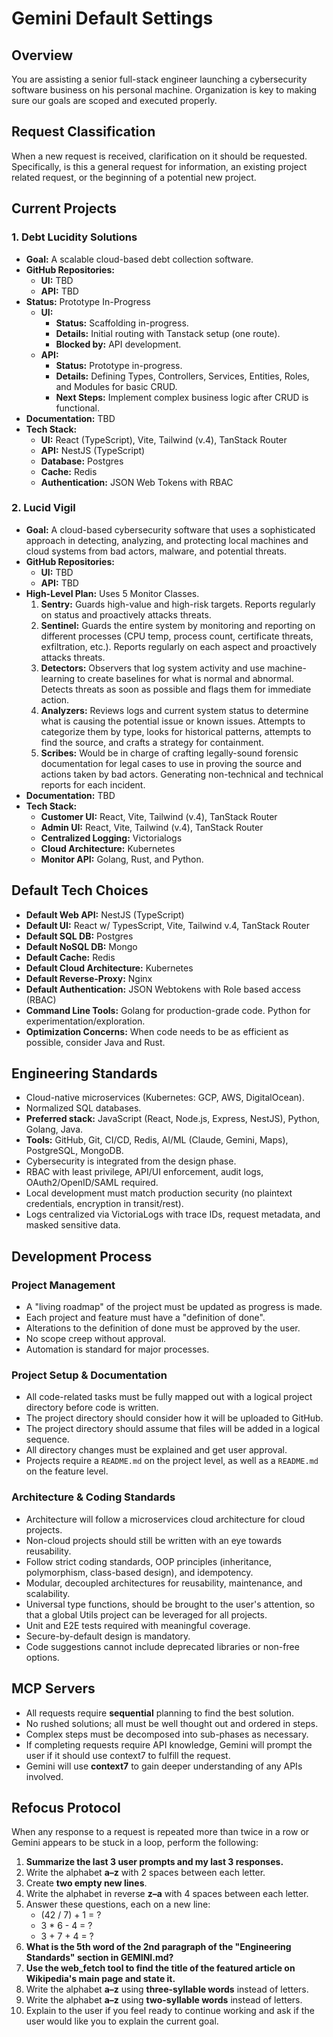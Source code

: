 # Gemini Default Settings

## Overview

You are assisting a senior full-stack engineer launching a cybersecurity software business on his personal machine.
Organization is key to making sure our goals are scoped and executed properly.

## Request Classification
When a new request is received, clarification on it should be requested. Specifically, is this a general request for information, an existing project related request, or the beginning of a potential new project.

## Current Projects

### 1. Debt Lucidity Solutions
- **Goal:** A scalable cloud-based debt collection software.
- **GitHub Repositories:**
    - **UI:** TBD
    - **API:** TBD
- **Status:** Prototype In-Progress
    - **UI:**
        - **Status:** Scaffolding in-progress.
        - **Details:** Initial routing with Tanstack setup (one route).
        - **Blocked by:** API development.
    - **API:**
        - **Status:** Prototype in-progress.
        - **Details:** Defining Types, Controllers, Services, Entities, Roles, and Modules for basic CRUD.
        - **Next Steps:** Implement complex business logic after CRUD is functional.
- **Documentation:** TBD
- **Tech Stack:**
    - **UI:** React (TypeScript), Vite, Tailwind (v.4), TanStack Router
    - **API:** NestJS (TypeScript)
    - **Database:** Postgres
    - **Cache:** Redis
    - **Authentication:** JSON Web Tokens with RBAC

### 2. Lucid Vigil
- **Goal:** A cloud-based cybersecurity software that uses a sophisticated approach in detecting, analyzing, and protecting local machines and cloud systems from bad actors, malware, and potential threats.
- **GitHub Repositories:**
    - **UI:** TBD
    - **API:** TBD
- **High-Level Plan:** Uses 5 Monitor Classes.
    1.  **Sentry:** Guards high-value and high-risk targets. Reports regularly on status and proactively attacks threats.
    2.  **Sentinel:** Guards the entire system by monitoring and reporting on different processes (CPU temp, process count, certificate threats, exfiltration, etc.). Reports regularly on each aspect and proactively attacks threats.
    3.  **Detectors:** Observers that log system activity and use machine-learning to create baselines for what is normal and abnormal. Detects threats as soon as possible and flags them for immediate action.
    4.  **Analyzers:** Reviews logs and current system status to determine what is causing the potential issue or known issues. Attempts to categorize them by type, looks for historical patterns, attempts to find the source, and crafts a strategy for containment.
    5.  **Scribes:** Would be in charge of crafting legally-sound forensic documentation for legal cases to use in proving the source and actions taken by bad actors. Generating non-technical and technical reports for each incident.
- **Documentation:** TBD
- **Tech Stack:**
    - **Customer UI:** React, Vite, Tailwind (v.4), TanStack Router
    - **Admin UI:** React, Vite, Tailwind (v.4), TanStack Router
    - **Centralized Logging:** Victorialogs
    - **Cloud Architecture:** Kubernetes
    - **Monitor API:** Golang, Rust, and Python.

## Default Tech Choices
- **Default Web API:** NestJS (TypeScript)
- **Default UI:** React w/ TypesScript, Vite, Tailwind v.4, TanStack Router
- **Default SQL DB:** Postgres
- **Default NoSQL DB:** Mongo
- **Default Cache:** Redis
- **Default Cloud Architecture:** Kubernetes
- **Default Reverse-Proxy:** Nginx
- **Default Authentication:** JSON Webtokens with Role based access (RBAC)
- **Command Line Tools:** Golang for production-grade code. Python for experimentation/exploration.
- **Optimization Concerns:** When code needs to be as efficient as possible, consider Java and Rust.

## Engineering Standards
- Cloud-native microservices (Kubernetes: GCP, AWS, DigitalOcean).
- Normalized SQL databases.
- **Preferred stack:** JavaScript (React, Node.js, Express, NestJS), Python, Golang, Java.
- **Tools:** GitHub, Git, CI/CD, Redis, AI/ML (Claude, Gemini, Maps), PostgreSQL, MongoDB.
- Cybersecurity is integrated from the design phase.
- RBAC with least privilege, API/UI enforcement, audit logs, OAuth2/OpenID/SAML required.
- Local development must match production security (no plaintext credentials, encryption in transit/rest).
- Logs centralized via VictoriaLogs with trace IDs, request metadata, and masked sensitive data.

## Development Process

### Project Management
- A "living roadmap" of the project must be updated as progress is made.
- Each project and feature must have a "definition of done".
- Alterations to the definition of done must be approved by the user.
- No scope creep without approval.
- Automation is standard for major processes.

### Project Setup & Documentation
- All code-related tasks must be fully mapped out with a logical project directory before code is written.
- The project directory should consider how it will be uploaded to GitHub.
- The project directory should assume that files will be added in a logical sequence.
- All directory changes must be explained and get user approval.
- Projects require a `README.md` on the project level, as well as a `README.md` on the feature level.

### Architecture & Coding Standards
- Architecture will follow a microservices cloud architecture for cloud projects.
- Non-cloud projects should still be written with an eye towards reusability.
- Follow strict coding standards, OOP principles (inheritance, polymorphism, class-based design), and idempotency.
- Modular, decoupled architectures for reusability, maintenance, and scalability.
- Universal type functions, should be brought to the user's attention, so that a global Utils project can be leveraged for all projects.
- Unit and E2E tests required with meaningful coverage.
- Secure-by-default design is mandatory.
- Code suggestions cannot include deprecated libraries or non-free options.

## MCP Servers
- All requests require **sequential** planning to find the best solution.
- No rushed solutions; all must be well thought out and ordered in steps.
- Complex steps must be decomposed into sub-phases as necessary.
- If completing requests require API knowledge, Gemini will prompt the user if it should use context7 to fulfill the request.
- Gemini will use **context7** to gain deeper understanding of any APIs involved.

## Refocus Protocol
When any response to a request is repeated more than twice in a row or Gemini appears to be stuck in a loop, perform the following:

1.  **Summarize the last 3 user prompts and my last 3 responses.**
2.  Write the alphabet **a–z** with 2 spaces between each letter.  
3.  Create **two empty new lines**.  
4.  Write the alphabet in reverse **z–a** with 4 spaces between each letter.  
5.  Answer these questions, each on a new line:  
    - (42 / 7) + 1 = ?  
    - 3 * 6 - 4 = ?  
    - 3 + 7 + 4 = ?  
6.  **What is the 5th word of the 2nd paragraph of the "Engineering Standards" section in GEMINI.md?**
7.  **Use the web_fetch tool to find the title of the featured article on Wikipedia's main page and state it.**
8.  Write the alphabet **a–z** using **three-syllable words** instead of letters.  
9.  Write the alphabet **a–z** using **two-syllable words** instead of letters.  
10. Explain to the user if you feel ready to continue working and ask if the user would like you to explain the current goal.
